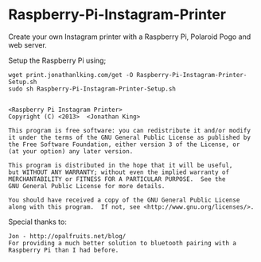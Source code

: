 Raspberry-Pi-Instagram-Printer
==============================

Create your own Instagram printer with a Raspberry Pi, Polaroid Pogo and web server.

Setup the Raspberry Pi using;

    wget print.jonathanlking.com/get -O Raspberry-Pi-Instagram-Printer-Setup.sh
    sudo sh Raspberry-Pi-Instagram-Printer-Setup.sh


    <Raspberry Pi Instagram Printer>
    Copyright (C) <2013>  <Jonathan King>

    This program is free software: you can redistribute it and/or modify
    it under the terms of the GNU General Public License as published by
    the Free Software Foundation, either version 3 of the License, or
    (at your option) any later version.

    This program is distributed in the hope that it will be useful,
    but WITHOUT ANY WARRANTY; without even the implied warranty of
    MERCHANTABILITY or FITNESS FOR A PARTICULAR PURPOSE.  See the
    GNU General Public License for more details.

    You should have received a copy of the GNU General Public License
    along with this program.  If not, see <http://www.gnu.org/licenses/>.

Special thanks to:
    
    Jon - http://opalfruits.net/blog/ 
    For providing a much better solution to bluetooth pairing with a Raspberry Pi than I had before.
